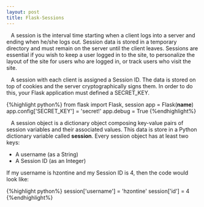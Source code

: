 ```yaml
---
layout: post
title: Flask-Sessions
---
```

  
&nbsp;&nbsp;&nbsp;A session is the interval time starting when a client logs into a server and ending when he/she logs out. Session data is stored in a temporary directory and must remain on the server until the client leaves. Sessions are essential if you wish to keep a user logged in to the site, to personalize the layout of the site for users who are logged in, or track users who visit the site.


&nbsp;&nbsp;&nbsp;A session with each client is assigned a Session ID. The data is stored on top of cookies and the server cryptographically signs them. In order to do this, your Flask application must defined a SECRET_KEY.

{%highlight python%}
 from flask import Flask, session
 app = Flask(__name__)
 app.config['SECRET_KEY'] = 'secret!'
 app.debug = True
{%endhighlight%}

&nbsp;&nbsp;&nbsp;A session object is a dictionary object composing key-value pairs of session variables and their associated values. This data is store in a Python dictionary variable called **session**. Every session object has at least two keys:

  * A username (as a String)
  * A Session ID (as an Integer)
      
If my username is hzontine and my Session ID is 4, then the code would look like:

{%highlight python%}
  session['username'] = 'hzontine'
  session['id'] = 4  
{%endhighlight%}
